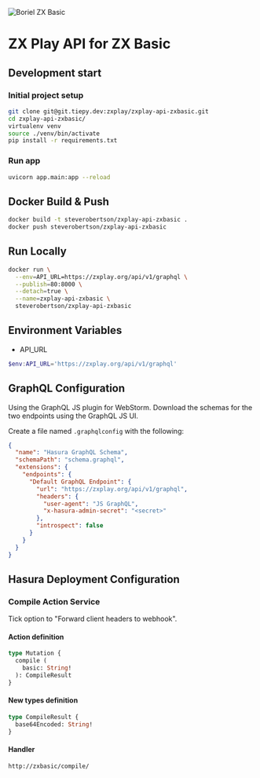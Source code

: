 ![Boriel ZX Basic](img/zxbasic_logo.png)

# ZX Play API for ZX Basic

## Development start

### Initial project setup

```bash
git clone git@git.tiepy.dev:zxplay/zxplay-api-zxbasic.git
cd zxplay-api-zxbasic/
virtualenv venv
source ./venv/bin/activate
pip install -r requirements.txt
```

### Run app

```bash
uvicorn app.main:app --reload
```

## Docker Build & Push

```bash
docker build -t steverobertson/zxplay-api-zxbasic .
docker push steverobertson/zxplay-api-zxbasic
```

## Run Locally

```bash
docker run \
  --env=API_URL=https://zxplay.org/api/v1/graphql \
  --publish=80:8000 \
  --detach=true \
  --name=zxplay-api-zxbasic \
  steverobertson/zxplay-api-zxbasic
```

## Environment Variables

* API_URL

```powershell
$env:API_URL='https://zxplay.org/api/v1/graphql'
```

## GraphQL Configuration

Using the GraphQL JS plugin for WebStorm. Download the schemas for the two endpoints using the GraphQL JS UI.

Create a file named `.graphqlconfig` with the following:

```json
{
  "name": "Hasura GraphQL Schema",
  "schemaPath": "schema.graphql",
  "extensions": {
    "endpoints": {
      "Default GraphQL Endpoint": {
        "url": "https://zxplay.org/api/v1/graphql",
        "headers": {
          "user-agent": "JS GraphQL",
          "x-hasura-admin-secret": "<secret>"
        },
        "introspect": false
      }
    }
  }
}
```

## Hasura Deployment Configuration

### Compile Action Service

Tick option to "Forward client headers to webhook".

#### Action definition

```graphql
type Mutation {
  compile (
    basic: String!
  ): CompileResult
}
```

#### New types definition

```graphql
type CompileResult {
  base64Encoded: String!
}
```

#### Handler

```
http://zxbasic/compile/
```
